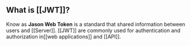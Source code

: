 
## What is [[JWT]]?

Know as **Jason Web Token** is a standard that shared information between users and [[Server]]. [[JWT]] are commonly used for authentication and authorization in[[web applications]]  and [[API]].